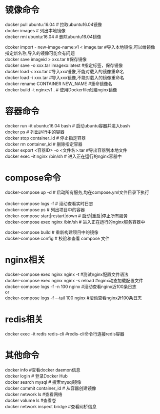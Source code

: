 # 镜像命令
docker pull ubuntu:16.04     # 拉取ubuntu16.04镜像<br>
docker images                 # 列出本地镜像<br>
docker rmi ubuntu:16.04      # 删除ubuntu16.04镜像<br>

dcoker import - new-image-name:v1 < image.tar #导入本地镜像,可以给镜像指定新名称,导入的镜像可能会有问题<br>
docker save imageid > xxx.tar #保存镜像<br>
docker save -o xxx.tar imagexx:latest #指定标签，保存镜像<br>
docker load < xxx.tar #导入xxx镜像,不能对载入的镜像重命名<br>
docker load -i xxx.tar #导入xxx镜像,不能对载入的镜像重命名<br>
docker rename CONTAINER NEW_NAME #重命镜像名<br>
docker build -t nginx:v1 .     # 使用Dockerfile创建nginx镜像<br>

# 容器命令
docker run -it ubuntu:16.04 bash     # 启动ubuntu容器并进入bash<br>
docker ps                       # 列出运行中的容器<br>
docker stop container_id       # 停止指定容器<br>
docker rm container_id         # 删除指定容器<br>
docker export <容器ID> -o <文件名>.tar #导出容器到本地文件<br>
docker exec -it nginx /bin/sh  # 进入正在运行的nginx容器中 <br>

# compose命令
docker-compose up -d          # 启动所有服务,均在compose.yml文件目录下执行<br>          
docker-compose logs -f       # 滚动查看实时日志<br>
docker-compose ps            # 列出项目中的容器   <br>
docker-compose start|restart|down       # 启动|重启|停止所有服务   <br>
docker-compose exec nginx /bin/sh  # 进入正在运行的nginx服务容器中<br>

docker-compose build         # 重新构建项目中的镜像<br>
docker-compose config        # 校验和查看 compose 文件 <br>

# nginx相关
docker-compose exec nginx nginx -t #测试nginx配置文件语法<br>
docker-compose exec nginx  nginx -s reload  #nginx动态加载配置文件<br>
docker-compose logs -f -n 100 nginx #滚动查看nginx近100条日志<br>
or<br>
docker-compose logs -f --tail 100 nginx #滚动查看nginx近100条日志<br>

# redis相关
docker exec -it redis redis-cli #redis-cli命令行连接redis容器<br>

# 其他命令 
docker info #查看docker daemon信息<br>
docker login                   # 登录Docker Hub<br>
docker search mysql            # 搜索mysql镜像<br>
docker commit container_id     # 从容器创建镜像<br>
docker network ls              #查看网络<br>
docker volume ls #查看卷<br>
docker network inspect bridge #查看网桥信息<br>


